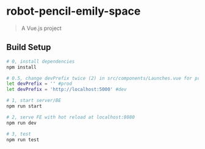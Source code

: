 # robot-pencil-emily-space

> A Vue.js project

## Build Setup

``` bash
# 0, install dependencies
npm install

# 0.5, change devPrefix twice (2) in src/components/Launches.vue for prod vs dev respectively
let devPrefix = '' #prod
let devPrefix = 'http://localhost:5000' #dev

# 1, start server/BE
npm run start

# 2, serve FE with hot reload at localhost:8080
npm run dev

# 3, test
npm run test

```
